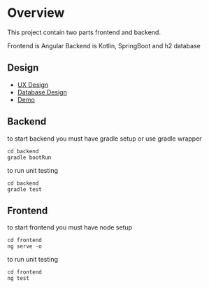 # Overview

This project contain two parts frontend and backend.

Frontend is Angular
Backend is Kotlin, SpringBoot and h2 database

## Design

- [UX Design](https://www.figma.com/file/Hw3dRczjuq8sXkGAZ1StW9/Untitled?node-id=0%3A1)
- [Database Design](https://viewer.diagrams.net/?highlight=0000ff&edit=_blank&layers=1&nav=1&title=Championship%20Database.drawio#R7Ztdb5s8FMc%2FTS43BQh5uVzSdJPWSlVTad1V5YIDlhyMjNOGfvrZYPMSN3vIAw1uFimq8LEx%2BPyPf3YPMHAWm913CuLwlvgQD%2Byhvxs4VwPbno3G%2FK8wpLnBdezcEFDk5yarNKzQG5TGobRukQ%2BTWkNGCGYorhs9EkXQYzUboJS81putCa5fNQYB1AwrD2Dd%2Bgv5LMytU3tS2n9AFITqytZ4ltdsgGosR5KEwCevFZOzHDgLSgjLjza7BcTCd8ov%2BXnXB2qLG6MwYk1O%2BPH2uESzOxusyfNqndpvD87qixTjBeCtHPAdoAx5KAa81%2Fy%2BWaqcwYcQi0MGnoVpnjDeWGrmDLmBq8AAiiDlBisrYwziBGXNc0uIsH8DUrJlqiNVmq%2FRDvr3uWSiLVfvhncmiqLzNe98JW9GVAOMgogfe9wB4opzChN%2BLzcgYbKF7iLptRdIGdxVTNJl3yHZQEZT3kTVzqR8Mn4tR5Zfy2iwptIWViNBNQQyAoOi71IkfiB1OkIzR9PsoFCxEBPgez4zQBRkmtUlEX71KYkfAA0gk4aYIOHR5Qt3W%2BF8hPGCYCKUjUgkemIklpUYrtW5z4QxslECSncUnWaucOf8x52zGH51By6%2F3QUvW2WZ%2F0RzyhYkShjl8ST6gFzWVyikfUfWv8b2f2sttW0q7YcpO9Jn48%2FjtM0gCEptj5ZtuCfb%2FqQj3J1rnHEsRL4Po%2BZ6OI31qAjgnNL%2FruZ%2F3rxf%2FyvI5W3nSQw8FAU3%2BZnjPYHcUwm0Ozxh3FMKNv4UKNzX9BOgcNw3Cictle18IkIfqf5acnDcWIy%2BODjVnB%2BBDTSdhCeRxBTyTfSd%2BwV9naBv1jv62m7wDWbfpLkcfcFvou%2FCfYghg8ZvBU%2BjiykEtPVV6hYwLzyo0j%2BUtRi5%2FzNrYbsfJtfsUyxYBqQtpo3VNiVvoTo%2B08RFEbrmLlqOpSnwT6UujpDIlPVLPQgxHIgG7OCPBmLv2QtH38Jf9w3E7jbxReQazEN9Ex%2BXD7aeLNPReBp1jEGhnni%2FoLAbFPaezXD0HP05odBtLEhvKNRT6VUU9p1b%2BlAUNlfHGBTqWY0LCrtBoWX3zsK2ORCTSdhcj75IONLTFLVN4ROFyRYffu3pDIDYXCRTgDjSMxsXIHYERLdvII7a5kAMBuKoeda%2BNyDqaYra1vD8gXiESKYA0dVXsQsQOwLitG8gum1XO4OBWASuuUB09fUooGQbnzEBj1DFFAKO2%2F4bdSHgIQIW39309%2FZT2%2BXNYAIWgWsuASf6AsQBGPlPHibJWb8CdYQ4poBw0uC5CfQDqB6ycwcglt5DDBgi0bKsyR%2FF569EWXzE85BtsIx3GPnfxId0vLi856I9kFsQpVkFH8OjmiSi8FsUvrqqeLWrVl6lsqTroT7sUwg%2BNF71aEuMqenssYbvfZyljDTzxQus3cd7Oslr3AmGVyJAvTenNpCTPakTsqUelGeVamsduSo3pTi8HzO5b7SOsrApBt4ikhp8SdFtJL1BSiqh5F8jXLTbIfZYOa6EFS%2BVUSUKaTXEugzGXLm%2FBWPToHUNC9rRXqw5%2B7HWf9DyYvlhbN68%2FLrYWf4B)
- [Demo](https://www.loom.com/share/a19402c47844471bad3a3cc747938ea2)

## Backend

to start backend you must have gradle setup or use gradle wrapper

```
cd backend
gradle bootRun
```

to run unit testing

```
cd backend
gradle test
```

## Frontend

to start frontend you must have node setup

```
cd frontend
ng serve -o
```

to run unit testing

```
cd frontend
ng test
```

